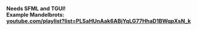 <b>Needs SFML and TGUI!<br>
Example Mandelbrots:<br>
<a href="http:\\www.youtube.com/playlist?list=PLSaHUnAak6ABjYqLG77HhaD1BWqpXsN_k">youtube.com/playlist?list=PLSaHUnAak6ABjYqLG77HhaD1BWqpXsN_k</a>

